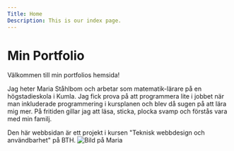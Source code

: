 ```yaml
---
Title: Home
Description: This is our index page.
---
```


Min Portfolio
==========================

Välkommen till min portfolios hemsida!

Jag heter Maria Ståhlbom och arbetar som matematik-lärare på en högstadieskola i Kumla. Jag fick prova på att programmera lite i jobbet när man inkluderade programmering i kursplanen och blev då sugen på att lära mig mer. 
På fritiden gillar jag att läsa, sticka, plocka svamp och förstås vara med min familj.

Den här webbsidan är ett projekt i kursen "Teknisk webbdesign och användbarhet" på BTH.
<img src="image/Maria2.jpg" alt='Bild på Maria' >